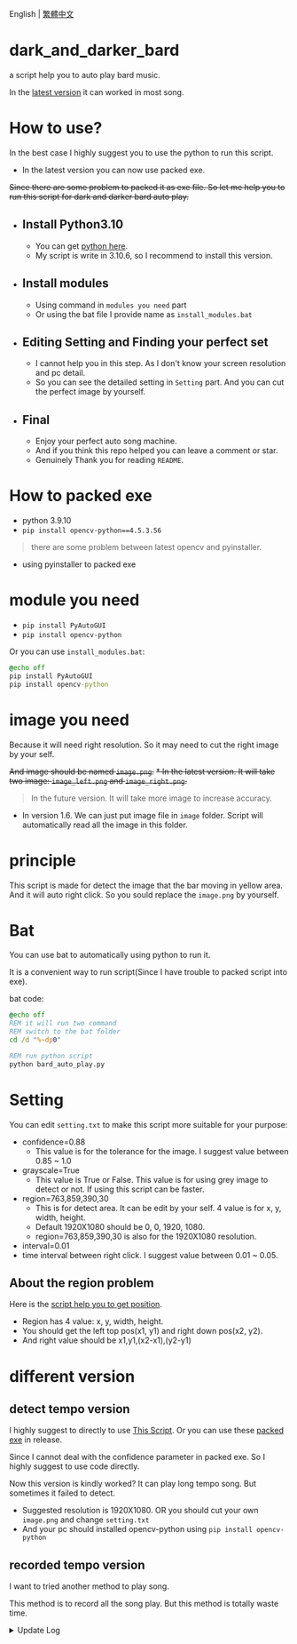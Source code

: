 English | [繁體中文](README_TCH.md)
# dark_and_darker_bard
a script help you to auto play bard music.

In the [latest version](https://github.com/JingShing-Python/dark_and_darker_bard/releases/tag/ver1.4) it can worked in most song.

# How to use?
In the best case I highly suggest you to use the python to run this script. 

* In the latest version you can now use packed exe.

~~Since there are some problem to packed it as exe file. So let me help you to run this script for dark and darker bard auto play.~~
* ## Install Python3.10
  * You can get [python here](https://www.python.org/downloads/release/python-3106/).
  * My script is write in 3.10.6, so I recommend to install this version.
* ## Install modules
  * Using command in ```modules you need``` part
  * Or using the bat file I provide name as ```install_modules.bat```
* ## Editing Setting and Finding your perfect set
  * I cannot help you in this step. As I don't know your screen resolution and pc detail.
  * So you can see the detailed setting in ```Setting``` part. And you can cut the perfect image by yourself.
* ## Final
  * Enjoy your perfect auto song machine.
  * And if you think this repo helped you can leave a comment or star.
  * Genuinely Thank you for reading ```README```.
# How to packed exe
* python 3.9.10
* ```pip install opencv-python==4.5.3.56```
> there are some problem between latest opencv and pyinstaller.
* using pyinstaller to packed exe

# module you need
* ```pip install PyAutoGUI```
* ```pip install opencv-python```

Or you can use ```install_modules.bat```:
```bat
@echo off
pip install PyAutoGUI
pip install opencv-python
```

# image you need
Because it will need right resolution. So it may need to cut the right image by your self.

~~And image should be named ```image.png```.~~
~~* In the latest version. It will take two image: ```image_left.png``` and ```image_right.png```.~~
> In the future version. It will take more image to increase accuracy.
* In version 1.6. We can just put image file in ```image``` folder. Script will automatically read all the image in this folder.

# principle
This script is made for detect the image that the bar moving in yellow area. And it will auto right click. So you sould replace the ```image.png``` by yourself.

# Bat
You can use bat to automatically using python to run it.

It is a convenient way to run script(Since I have trouble to packed script into exe).

bat code:
```bat
@echo off
REM it will run two command
REM switch to the bat folder
cd /d "%~dp0"

REM run python script
python bard_auto_play.py
```

# Setting
You can edit ```setting.txt``` to make this script more suitable for your purpose:
* confidence=0.88
  * This value is for the tolerance for the image. I suggest value between 0.85 ~ 1.0
* grayscale=True
  * This value is True or False. This value is for using grey image to detect or not. If using this script can be faster.
* region=763,859,390,30
  * This is for detect area. It can be edit by your self. 4 value is for x, y, width, height.
  * Default 1920X1080 should be 0, 0, 1920, 1080.
  * region=763,859,390,30 is also for the 1920X1080 resolution.
* interval=0.01
 * time interval between right click. I suggest value between 0.01 ~ 0.05.
## About the region problem
Here is the [script help you to get position](https://github.com/JingShing/dark_and_darker_bard/blob/main/helping_script/get_position.py).

* Region has 4 value: x, y, width, height.
* You should get the left top pos(x1, y1) and right down pos(x2, y2).
* And right value should be x1,y1,(x2-x1),(y2-y1)

# different version
## detect tempo version
I highly suggest to directly to use [This Script](script/auto_play_bard.py). Or you can use these [packed exe](https://github.com/JingShing-Python/dark_and_darker_bard/releases) in release.

Since I cannot deal with the confidence parameter in packed exe. So I highly suggest to use code directly.

Now this version is kindly worked? It can play long tempo song. But sometimes it failed to detect.

* Suggested resolution is 1920X1080. OR you should cut your own ```image.png``` and change ```setting.txt```
* And your pc should installed opencv-python using ```pip install opencv-python```
## recorded tempo version
I want to tried another method to play song.

This method is to record all the song play. But this method is totally waste time.

<details>
<summary>Update Log</summary>

## Ver 1.0
* Release first version
  * Still disorder. And it is worked like a disastar.
  * It just a code junk.
  * Started to suspect to the image detect.
## Ver 1.1
* Give up using image detect, and started recording song script.
  * It still worked awful.
  * It is not easy to record all the song.
## Ver 1.2
* Figure out that we can give image detect some confidence.
  * Ya. The confidence made the image detect worked.
  * It fill my determination.
  * Nooooo. Confidence broke exe package.
  * Sorry guys. We need to dircetly using script.
## Ver 1.3
* I find out that we cannot just using ```click()``` function to simulate right click.
  * Write new click function. And it worked!
  * So in this version. We finally can run.
  * I add some setting in this script: confidence, grayscale, interval and region.
## Ver 1.4
* Actually it worked. But it kinda broke? So I spend some time to make it better.
  * I cut the region to make it faster.
  * I adjust some confidence. To make it more wisely.
  * I consider to using grey scale. It make detect more faster.
  * I adjust the interval between right click to avoid double clicking.
  * And I made two bat to help you to install module and run python more easily.
## Ver 1.5
* I was frustrated. That sometimes script work not well. So I started to get more image to detect.
  * In my case. In the elder version that I only detect one side of pointer. So it is easy to miss tempo.
  * I add two side detect. So it can be more accurate.
  * It worked better than usual.
  * I decide to cut more image to make it run better.
## Ver 1.6
* Add auto image finder. Just put all image you want to detect in the ```image``` folder. Script will automatically detect all the imaeg.
  * We are finally can just put lots image to detect without named it as ```image.png```.
  * You can named it with english alphabet and all ascii code.
  * Image more flexible to add or reduce.
## Ver 1.7
* Found reason why cannot packed exe.
  * It is kinda silly. And waste lots of my time.
  * The detailed reason can see in ```How to packed exe```.
  * Opencv and pyinstaller are conflict in 3.10. And you should install 3.9.10 to avoid that.
  * And suggest install ``` pip install opencv-python==4.5.3.56``` and there are reference in [requirement.txt](requirement.txt).
</details>

